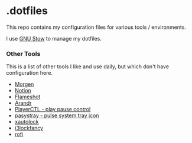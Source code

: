 # .dotfiles

This repo contains my configuration files for various tools / environments.

I use [GNU Stow](https://www.gnu.org/software/stow/) to manage my dotfiles.


### Other Tools

This is a list of other tools I like and use daily, but which don't have configuration here.


* [Morgen](https://morgen.so/)
* [Notion](https://www.notion.so/)
* [Flameshot](https://github.com/flameshot-org/flameshot)
* [Arandr](https://christian.amsuess.com/tools/arandr/)
* [PlayerCTL - play pause control](https://github.com/altdesktop/playerctl)
* [pasystray - pulse system tray icon](https://github.com/christophgysin/pasystray)
* [xautolock](https://linux.die.net/man/1/xautolock)
* [i3lockfancy](https://linux.die.net/man/1/xautolock)
* [rofi](https://github.com/davatorium/rofi)

